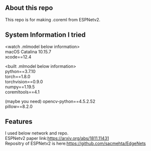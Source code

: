 ## About this repo
This repo is for making .coreml from ESPNetv2.

## System Information I tried
<watch .mlmodel below information>  
macOS Catalina 10.15.7  
xcode==12.4  

<built .mlmodel below information>  
python==3.7.10  
torch==1.8.0  
torchvision==0.9.0  
numpy==1.19.5  
coremltools==4.1  
    
(maybe you need)
opencv-python==4.5.2.52  
pillow==8.2.0  
    
## Features
I used below network and repo.  
ESPNetv2 paper link:https://arxiv.org/abs/1811.11431  
Repositry of ESPNetv2 is here:https://github.com/sacmehta/EdgeNets
  
